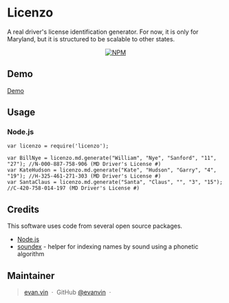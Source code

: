 # Licenzo

A real driver's license identification generator. For now, it is only for Maryland, but it is structured to be scalable to other states.

<p align="center">
  <a href="https://www.npmjs.com/package/licenzo">
    <img src="https://badge.fury.io/js/licenzo.svg"
         alt="NPM">
  </a>
</p>

## Demo

 <a href="https://rawgit.com/evanvin/licenzo/master/examples/browser/index.html" target="_blank">Demo</a>


## Usage

### Node.js

    var licenzo = require('licenzo');

    var BillNye = licenzo.md.generate("William", "Nye", "Sanford", "11", "27"); //N-000-887-758-906 (MD Driver's License #)
    var KateHudson = licenzo.md.generate("Kate", "Hudson", "Garry", "4", "19"); //H-325-461-271-303 (MD Driver's License #)
    var SantaClaus = licenzo.md.generate("Santa", "Claus", "", "3", "15"); //C-420-758-014-197 (MD Driver's License #)


## Credits

This software uses code from several open source packages.

- [Node.js](https://nodejs.org/)
- [soundex](https://www.npmjs.com/package/soundex) - helper for indexing names by sound using a phonetic algorithm



## Maintainer

> [evan.vin](http://www.evan.vin) &nbsp;&middot;&nbsp;
> GitHub [@evanvin](https://github.com/evanvin) &nbsp;&middot;&nbsp;
